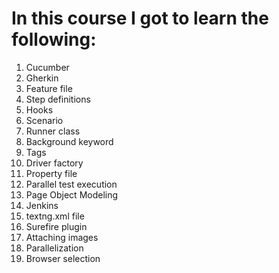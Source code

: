 # In this course I got to learn the following:

 1. Cucumber
 2. Gherkin
 3. Feature file
 4. Step definitions
 5. Hooks
 6. Scenario
 7. Runner class
 8. Background keyword
 9. Tags
 10. Driver factory
 11. Property file
 12. Parallel test execution
 13. Page Object Modeling
 14. Jenkins
 15. textng.xml file
 16. Surefire plugin
 17. Attaching images
 18. Parallelization
 19. Browser selection

